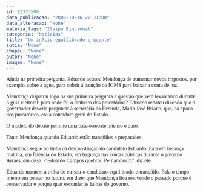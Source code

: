 ```yaml
---
id: 12373506
data_publicacao: "2006-10-16 22:31:00"
data_alteracao: "None"
materia_tags: "Itaipu Bincional"
categoria: "Notícias"
title: "Um in?cio equilibrado e quente"
sutia: "None"
chapeu: "None"
autor: "None"
imagem: "None"
---
```

<p><P><FONT face=Verdana>Ainda na primeira pergunta, Eduardo acusou Mendonça de aumentar novos impostos, por exemplo, sobre a água, para cobrir a isenção do ICMS para baixar a conta de luz.</FONT></P></p>
<p><P><FONT face=Verdana>Mendonça disparou logo na sua primeira pergunta a questão que vem levantando durante o guia eleitoral: para onde foi o dinheiro dos precatórios? Eduardo rebateu dizendo que o governador deveria perguntar à secretária da Fazenda, Maria José Briano, que, na época dos precatórios, era a contadora geral do Estado.</FONT></P></p>
<p><P><FONT face=Verdana>O modelo do debate permite uma bate-e-rebate intenso e duro. </FONT></P></p>
<p><P><FONT face=Verdana>Tanto Mendonça quando Eduardo estão tranqüilos e preparados. </FONT></P></p>
<p><P><FONT face=Verdana>Mendonça segue no linha da desconstrução do candidato Eduardo. Fala em herança maldita, em falência do Estado, em bagunça nas contas públicas durante o governo Arraes, em crise. \"Eduardo Campos quebrou Pernambuco\", diz ele.</FONT></P></p>
<p><P><FONT face=Verdana>Eduardo mantém a trilha do eu-sou-o-candidato-equilibrado-e-tranqüilo. Fala o tempo inteiro em pensar no futuro, em dizer que Mendonça fica revivendo o passado porque é conservador e porque quer esconder as falhas do governo.</FONT></P> </p>
